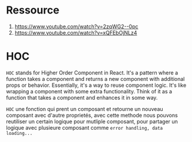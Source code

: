 # Ressource
1. https://www.youtube.com/watch?v=2zqWG2--0pc
2. https://www.youtube.com/watch?v=xQFEbOjNLz4 


# HOC
`HOC` stands for Higher Order Component in React. It's a pattern where a function takes a component and returns a new component with additional props or behavior. Essentially, it's a way to reuse component logic. It's like wrapping a component with some extra functionality. Think of it as a function that takes a component and enhances it in some way.

`HOC` une fonction qui prent un composant et retourne un nouveau composant avec d'autre proprietés, avec cette methode nous pouvons reutiliser un certain logique pour mutliple composant, pour partager un logique avec plusieure composant comme `error handling, data loading...`